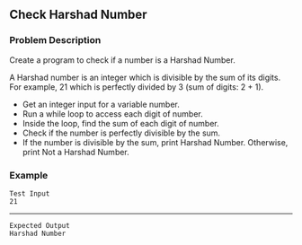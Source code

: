 ## Check Harshad Number

### Problem Description
Create a program to check if a number is a Harshad Number.

A Harshad number is an integer which is divisible by the sum of its digits. For example, 21 which is perfectly divided by 3 (sum of digits: 2 + 1).

- Get an integer input for a variable number.
- Run a while loop to access each digit of number.
- Inside the loop, find the sum of each digit of number.
- Check if the number is perfectly divisible by the sum.
- If the number is divisible by the sum, print Harshad Number. Otherwise, print Not a Harshad Number.

### Example
    Test Input
    21
------
    Expected Output
    Harshad Number